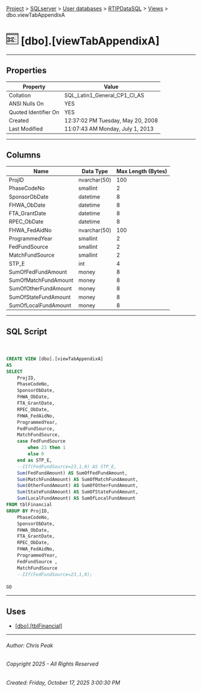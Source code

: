 #### 

[Project](../../../../index.md) > [SQLserver](../../../index.md) > [User databases](../../index.md) > [RTIPDataSQL](../index.md) > [Views](Views.md) > dbo.viewTabAppendixA

# ![Views](../../../../Images/View32.png) [dbo].[viewTabAppendixA]

---

## <a name="#properties"></a>Properties

| Property | Value |
|---|---|
| Collation | SQL_Latin1_General_CP1_CI_AS |
| ANSI Nulls On | YES |
| Quoted Identifier On | YES |
| Created | 12:37:02 PM Tuesday, May 20, 2008 |
| Last Modified | 11:07:43 AM Monday, July 1, 2013 |


---

## <a name="#columns"></a>Columns

| Name | Data Type | Max Length (Bytes) |
|---|---|---|
| ProjID | nvarchar(50) | 100 |
| PhaseCodeNo | smallint | 2 |
| SponsorObDate | datetime | 8 |
| FHWA_ObDate | datetime | 8 |
| FTA_GrantDate | datetime | 8 |
| RPEC_ObDate | datetime | 8 |
| FHWA_FedAidNo | nvarchar(50) | 100 |
| ProgrammedYear | smallint | 2 |
| FedFundSource | smallint | 2 |
| MatchFundSource | smallint | 2 |
| STP_E | int | 4 |
| SumOfFedFundAmount | money | 8 |
| SumOfMatchFundAmount | money | 8 |
| SumOfOtherFundAmount | money | 8 |
| SumOfStateFundAmount | money | 8 |
| SumOfLocalFundAmount | money | 8 |


---

## <a name="#sqlscript"></a>SQL Script

```sql


CREATE VIEW [dbo].[viewTabAppendixA]
AS
SELECT 
    ProjID, 
    PhaseCodeNo, 
    SponsorObDate, 
    FHWA_ObDate, 
    FTA_GrantDate, 
    RPEC_ObDate, 
    FHWA_FedAidNo, 
    ProgrammedYear, 
    FedFundSource, 
    MatchFundSource, 
    case FedFundSource
        when 23 then 1
        else 0
    end as STP_E,
    --IIf(FedFundSource=23,1,0) AS STP_E, 
    Sum(FedFundAmount) AS SumOfFedFundAmount, 
    Sum(MatchFundAmount) AS SumOfMatchFundAmount, 
    Sum(OtherFundAmount) AS SumOfOtherFundAmount,
    Sum(StateFundAmount) AS SumOfStateFundAmount,
    Sum(LocalFundAmount) AS SumOfLocalFundAmount
FROM tblFinancial
GROUP BY ProjID, 
    PhaseCodeNo, 
    SponsorObDate, 
    FHWA_ObDate, 
    FTA_GrantDate, 
    RPEC_ObDate, 
    FHWA_FedAidNo, 
    ProgrammedYear, 
    FedFundSource , 
    MatchFundSource
    --IIf(FedFundSource=23,1,0);

GO

```


---

## <a name="#uses"></a>Uses

* [[dbo].[tblFinancial]](../Tables/dbo_tblFinancial.md)


---

###### Author:  Chris Peak

###### Copyright 2025 - All Rights Reserved

###### Created: Friday, October 17, 2025 3:00:30 PM

